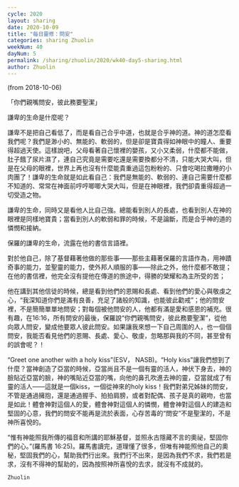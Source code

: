 ```yaml
---
cycle: 2020
layout: sharing
date: 2020-10-09
title: "每日靈修：問安"
categories: sharing Zhuolin
weekNum: 40
dayNum: 5
permalink: /sharing/zhuolin/2020/wk40-day5-sharing.html
author: Zhuolin
---
```

(from 2018-10-06)

「你們親嘴問安，彼此務要聖潔」  

謙卑的生命是什麼呢？  

謙卑不是把自己看低了，而是看自己合乎中道，也就是合乎神的道。神的道怎麼看我們呢？我們是渺小的、無能的、軟弱的，但是卻是寶貴得如神眼中的瞳人、重要得超過天使。這樣說吧，父母看著自己懷裡的嬰孩，又小又柔弱，什麼都不能做，肚子餓了尿片濕了，連自己究竟是需要吃還是需要換都分不清，只能大哭大叫，但是在父母的眼裡，世界上再也沒有什麼能貴重過這包粉粉的、只會吃喝拉撒睡的小肉團了！謙卑的生命就是如此看自己：我們是無能的、軟弱的、連自己需要什麼都不知道的、常常在神面前哼哼唧唧大哭大叫，但是在神眼裡，我們卻貴重得超過一切受造之物。  

謙卑的生命，同時又是看他人比自己強。總能看到別人的長處，也看到別人在神的眼裡是同樣地寶貴；當看到別人的軟弱和罪的時候，不是論斷，而是合乎神的道的憐憫和接納。  

保羅的謙卑的生命，流露在他的書信言語裡。  

對於他自己，除了基督藉著他做的那些事——那些主藉著保羅的言語作為，用神蹟奇事的能力，並聖靈的能力，使外邦人順服的事——除此之外，他什麼都不敢提；在他的書信裡，他完全沒有提他在傳道的旅途中，得勝的榮耀和為主所受的苦；  

他在講到其他信徒的時候，總是看到他們的恩賜和長處、看到他們的愛心與敬虔之心，“我深知道你們是滿有良善，充足了諸般的知識，也能彼此勸戒”；他的問安裡，不是簡簡單單地問安；對每個被他問安的人，他都有滿是愛和感恩的補充。很有趣，在16:16，所有問安的最後，保羅說“你們親嘴問安，彼此務要聖潔”，從他向眾人問安，變成他要眾人彼此問安。如果讓我來想一下自己周圍的人，也一個個問安，我能否看見他們的恩賜、長處、愛心、敬虔，忽略那與我的不同，甚至曾有的誤會呢？！  

“Greet one another with a holy kiss”(ESV， NASB)。“Holy kiss”讓我們想到了什麼？當神創造了亞當的時候，亞當尚且不是一個有靈的活人，神伏下身去，神的臉貼近亞當的臉，神的嘴貼近亞當的嘴，向他的鼻孔吹進去神的靈，亞當就成了有靈的活人——這就是一個kiss，一個從神來的holy kiss！我們對弟兄姊妹的問安，不管是通過擁抱，還是通過握手、拍拍肩膀，或者對配偶、孩子是真的親吻，也當是如此！體會神對這個人的愛，體會神對這個人的憐憫，體會神對這個人的建造和堅固的心意，我們的問安不能再是流於表面，心存苦毒的“問安”不是聖潔的，不是神所喜悅的。  

“惟有神能照我所傳的福音和所講的耶穌基督，並照永古隱藏不言的奧祕，堅固你們的心。”(羅馬書 16:25)。羅馬書讀完，道理懂了很多，但唯有神能照他自己的奧秘，堅固我們的心，幫助我們行出來。我們行不出來，是因為我們不求，我們若是求，沒有不得神的幫助的，因為按照神所喜悅的去求，就沒有不成就的。  

`Zhuolin`  
